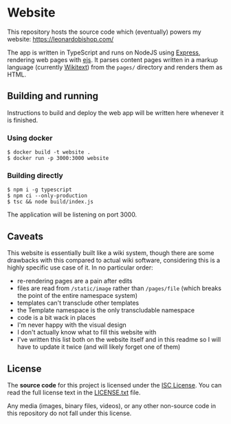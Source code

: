# Website
This repository hosts the source code which (eventually) powers my website: https://leonardobishop.com/

The app is written in TypeScript and runs on NodeJS using [Express](https://www.npmjs.com/package/express), rendering web pages with [ejs](https://www.npmjs.com/package/ejs). It parses content pages written in a markup language (currently [Wikitext](https://en.wikipedia.org/wiki/Help:Wikitext)) from the `pages/` directory and renders them as HTML.

## Building and running
Instructions to build and deploy the web app will be written here whenever it is finished.

### Using docker
```
$ docker build -t website .
$ docker run -p 3000:3000 website
```

### Building directly
```
$ npm i -g typescript
$ npm ci --only-production
$ tsc && node build/index.js
```

The application will be listening on port 3000.

## Caveats
This website is essentially built like a wiki system, though there are some drawbacks with this compared to actual wiki software, considering this is a highly specific use case of it. In no particular order:
* re-rendering pages are a pain after edits
* files are read from <code>/static/image</code> rather than <code>/pages/file</code> (which breaks the point of the entire namespace system)
* templates can't transclude other templates
* the Template namespace is the only transcludable namespace
* code is a bit wack in places
* I'm never happy with the visual design
* I don't actually know what to fill this website with
* I've written this list both on the website itself and in this readme so I will have to update it twice (and will likely forget one of them)

## License
The **source code** for this project is licensed under the [ISC License](https://github.com/LMBishop/website/blob/master/LICENSE.txt). You can read the full license text in the [LICENSE.txt](https://github.com/LMBishop/website/blob/master/LICENSE.txt) file.

Any media (images, binary files, videos), or any other non-source code in this repository do not fall under this license.
